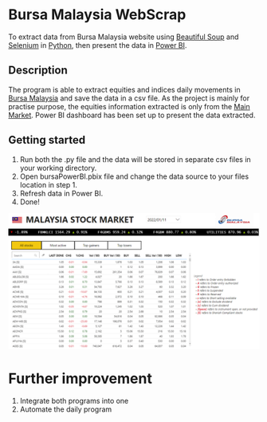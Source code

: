 # Bursa Malaysia WebScrap
To extract data from Bursa Malaysia website using [Beautiful Soup](https://www.crummy.com/software/BeautifulSoup/bs4/doc/) and [Selenium](https://www.selenium.dev/) in [Python](https://www.python.org/), then present the data in [Power BI](https://powerbi.microsoft.com/en-us/).

## Description
The program is able to extract equities and indices daily movements in [Bursa Malaysia](https://www.bursamalaysia.com/) and save the data in a csv file. As the project is mainly for practise purpose, the equities information extracted is only from the [Main Market](https://www.bursamalaysia.com/market_information/equities_prices?keyword=&top_stock=top_active&board=MAIN-MKT&alphabetical=&sector=&sub_sector=). Power BI dashboard has been set up to present the data extracted.

## Getting started
1. Run both the .py file and the data will be stored in separate csv files in your working directory.
2. Open bursaPowerBI.pbix file and change the data source to your files location in step 1.
3. Refresh data in Power BI.
4. Done!

![Screenshot](https://github.com/changhong-choo/bursa-webscrap/blob/main/power-bi/power-bi-screenshot.PNG)

# Further improvement
1. Integrate both programs into one
2. Automate the daily program
